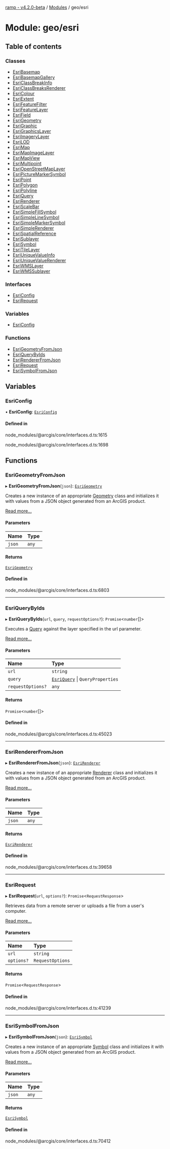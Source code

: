 [ramp - v4.2.0-beta](../README.md) / [Modules](../modules.md) / geo/esri

# Module: geo/esri

## Table of contents

### Classes

- [EsriBasemap](../classes/geo_esri.EsriBasemap.md)
- [EsriBasemapGallery](../classes/geo_esri.EsriBasemapGallery.md)
- [EsriClassBreakInfo](../classes/geo_esri.EsriClassBreakInfo.md)
- [EsriClassBreaksRenderer](../classes/geo_esri.EsriClassBreaksRenderer.md)
- [EsriColour](../classes/geo_esri.EsriColour.md)
- [EsriExtent](../classes/geo_esri.EsriExtent.md)
- [EsriFeatureFilter](../classes/geo_esri.EsriFeatureFilter.md)
- [EsriFeatureLayer](../classes/geo_esri.EsriFeatureLayer.md)
- [EsriField](../classes/geo_esri.EsriField.md)
- [EsriGeometry](../classes/geo_esri.EsriGeometry.md)
- [EsriGraphic](../classes/geo_esri.EsriGraphic.md)
- [EsriGraphicsLayer](../classes/geo_esri.EsriGraphicsLayer.md)
- [EsriImageryLayer](../classes/geo_esri.EsriImageryLayer.md)
- [EsriLOD](../classes/geo_esri.EsriLOD.md)
- [EsriMap](../classes/geo_esri.EsriMap.md)
- [EsriMapImageLayer](../classes/geo_esri.EsriMapImageLayer.md)
- [EsriMapView](../classes/geo_esri.EsriMapView.md)
- [EsriMultipoint](../classes/geo_esri.EsriMultipoint.md)
- [EsriOpenStreetMapLayer](../classes/geo_esri.EsriOpenStreetMapLayer.md)
- [EsriPictureMarkerSymbol](../classes/geo_esri.EsriPictureMarkerSymbol.md)
- [EsriPoint](../classes/geo_esri.EsriPoint.md)
- [EsriPolygon](../classes/geo_esri.EsriPolygon.md)
- [EsriPolyline](../classes/geo_esri.EsriPolyline.md)
- [EsriQuery](../classes/geo_esri.EsriQuery.md)
- [EsriRenderer](../classes/geo_esri.EsriRenderer.md)
- [EsriScaleBar](../classes/geo_esri.EsriScaleBar.md)
- [EsriSimpleFillSymbol](../classes/geo_esri.EsriSimpleFillSymbol.md)
- [EsriSimpleLineSymbol](../classes/geo_esri.EsriSimpleLineSymbol.md)
- [EsriSimpleMarkerSymbol](../classes/geo_esri.EsriSimpleMarkerSymbol.md)
- [EsriSimpleRenderer](../classes/geo_esri.EsriSimpleRenderer.md)
- [EsriSpatialReference](../classes/geo_esri.EsriSpatialReference.md)
- [EsriSublayer](../classes/geo_esri.EsriSublayer.md)
- [EsriSymbol](../classes/geo_esri.EsriSymbol.md)
- [EsriTileLayer](../classes/geo_esri.EsriTileLayer.md)
- [EsriUniqueValueInfo](../classes/geo_esri.EsriUniqueValueInfo.md)
- [EsriUniqueValueRenderer](../classes/geo_esri.EsriUniqueValueRenderer.md)
- [EsriWMSLayer](../classes/geo_esri.EsriWMSLayer.md)
- [EsriWMSSublayer](../classes/geo_esri.EsriWMSSublayer.md)

### Interfaces

- [EsriConfig](../interfaces/geo_esri.EsriConfig.md)
- [EsriRequest](../interfaces/geo_esri.EsriRequest.md)

### Variables

- [EsriConfig](geo_esri.md#esriconfig)

### Functions

- [EsriGeometryFromJson](geo_esri.md#esrigeometryfromjson)
- [EsriQueryByIds](geo_esri.md#esriquerybyids)
- [EsriRendererFromJson](geo_esri.md#esrirendererfromjson)
- [EsriRequest](geo_esri.md#esrirequest)
- [EsriSymbolFromJson](geo_esri.md#esrisymbolfromjson)

## Variables

### EsriConfig

• **EsriConfig**: [`EsriConfig`](geo_esri.md#esriconfig)

#### Defined in

node_modules/@arcgis/core/interfaces.d.ts:1615

node_modules/@arcgis/core/interfaces.d.ts:1698

## Functions

### EsriGeometryFromJson

▸ **EsriGeometryFromJson**(`json`): [`EsriGeometry`](../classes/geo_esri.EsriGeometry.md)

Creates a new instance of an appropriate [Geometry](https://developers.arcgis.com/javascript/latest/api-reference/esri-geometry-Geometry.html) class and initializes it with values from a JSON object generated from an ArcGIS product.

[Read more...](https://developers.arcgis.com/javascript/latest/api-reference/esri-geometry-support-jsonUtils.html#fromJSON)

#### Parameters

| Name | Type |
| :------ | :------ |
| `json` | `any` |

#### Returns

[`EsriGeometry`](../classes/geo_esri.EsriGeometry.md)

#### Defined in

node_modules/@arcgis/core/interfaces.d.ts:6803

___

### EsriQueryByIds

▸ **EsriQueryByIds**(`url`, `query`, `requestOptions?`): `Promise`<`number`[]\>

Executes a [Query](https://developers.arcgis.com/javascript/latest/api-reference/esri-rest-support-Query.html) against the layer specified in the url parameter.

[Read more...](https://developers.arcgis.com/javascript/latest/api-reference/esri-rest-query.html#executeForIds)

#### Parameters

| Name | Type |
| :------ | :------ |
| `url` | `string` |
| `query` | [`EsriQuery`](../classes/geo_esri.EsriQuery.md) \| `QueryProperties` |
| `requestOptions?` | `any` |

#### Returns

`Promise`<`number`[]\>

#### Defined in

node_modules/@arcgis/core/interfaces.d.ts:45023

___

### EsriRendererFromJson

▸ **EsriRendererFromJson**(`json`): [`EsriRenderer`](../classes/geo_esri.EsriRenderer.md)

Creates a new instance of an appropriate [Renderer](https://developers.arcgis.com/javascript/latest/api-reference/esri-renderers-Renderer.html) class and initializes it with values from a JSON object generated from an ArcGIS product.

[Read more...](https://developers.arcgis.com/javascript/latest/api-reference/esri-renderers-support-jsonUtils.html#fromJSON)

#### Parameters

| Name | Type |
| :------ | :------ |
| `json` | `any` |

#### Returns

[`EsriRenderer`](../classes/geo_esri.EsriRenderer.md)

#### Defined in

node_modules/@arcgis/core/interfaces.d.ts:39658

___

### EsriRequest

▸ **EsriRequest**(`url`, `options?`): `Promise`<`RequestResponse`\>

Retrieves data from a remote server or uploads a file from a user's computer.

[Read more...](https://developers.arcgis.com/javascript/latest/api-reference/esri-request.html#esriRequest)

#### Parameters

| Name | Type |
| :------ | :------ |
| `url` | `string` |
| `options?` | `RequestOptions` |

#### Returns

`Promise`<`RequestResponse`\>

#### Defined in

node_modules/@arcgis/core/interfaces.d.ts:41239

___

### EsriSymbolFromJson

▸ **EsriSymbolFromJson**(`json`): [`EsriSymbol`](../classes/geo_esri.EsriSymbol.md)

Creates a new instance of an appropriate [Symbol](https://developers.arcgis.com/javascript/latest/api-reference/esri-symbols-Symbol.html) class and initializes it with values from a JSON object generated from an ArcGIS product.

[Read more...](https://developers.arcgis.com/javascript/latest/api-reference/esri-symbols-support-jsonUtils.html#fromJSON)

#### Parameters

| Name | Type |
| :------ | :------ |
| `json` | `any` |

#### Returns

[`EsriSymbol`](../classes/geo_esri.EsriSymbol.md)

#### Defined in

node_modules/@arcgis/core/interfaces.d.ts:70412

